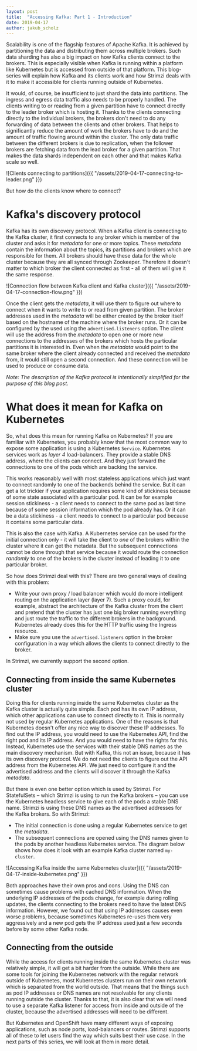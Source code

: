 ```yaml
---
layout: post
title:  "Accessing Kafka: Part 1 - Introduction"
date: 2019-04-17
author: jakub_scholz
---
```


Scalability is one of the flagship features of Apache Kafka.
It is achieved by partitioning the data and distributing them across multiple brokers.
Such data sharding has also a big impact on how Kafka clients connect to the brokers.
This is especially visible when Kafka is running within a platform like Kubernetes but is accessed from outside of that platform.
This blog-series will explain how Kafka and its clients work and how Strimzi deals with it to make it accessible for clients running outside of Kubernetes.

<!--more-->

It would, of course, be insufficient to just shard the data into partitions.
The ingress and egress data traffic also needs to be properly handled.
The clients writing to or reading from a given partition have to connect directly to the leader broker which is hosting it.
Thanks to the clients connecting directly to the individual brokers, the brokers don't need to do any forwarding of data between the clients and other brokers.
That helps to significantly reduce the amount of work the brokers have to do and the amount of traffic flowing around within the cluster.
The only data traffic between the different brokers is due to replication, when the follower brokers are fetching data from the lead broker for a given partition.
That makes the data shards independent on each other and that makes Kafka scale so well.

![Clients connecting to partitions]({{ "/assets/2019-04-17-connecting-to-leader.png" }})

But how do the clients know where to connect?

# Kafka's discovery protocol

Kafka has its own discovery protocol.
When a Kafka client is connecting to the Kafka cluster, it first connects to any broker which is member of the cluster and asks it for _metadata_ for one or more topics.
These _metadata_ contain the information about the topics, its partitions and brokers which are responsible for them.
All brokers should have these data for the whole cluster because they are all synced through Zookeeper.
Therefore it doesn't matter to which broker the client connected as first - all of them will give it the same response.

![Connection flow between Kafka client and Kafka cluster]({{ "/assets/2019-04-17-connection-flow.png" }})

Once the client gets the _metadata_, it will use them to figure out where to connect when it wants to write to or read from given partition.
The broker addresses used in the _metadata_ will be either created by the broker itself based on the hostname of the machine where the broker runs.
Or it can be configured by the used using the `advertised.listeners` option.
The client will use the address from the _metadata_ to open one or more new connections to the addresses of the brokers which hosts the particular partitions it is interested in.
Even when the _metadata_ would point to the same broker where the client already connected and received the _metadata_ from, it would still open a second connection.
And these connection will be used to produce or consume data.

_Note: The description of the Kafka protocol is intentionally simplified for the purpose of this blog post._

# What does it mean for Kafka on Kubernetes

So, what does this mean for running Kafka on Kubernetes?
If you are familiar with Kubernetes, you probably know that the most common way  to expose some application is using a Kubernetes `Service`.
Kubernetes services work as _layer 4_ load-balancers.
They provide a stable DNS address, where the clients can connect.
And they just forward the connections to one of the pods which are backing the service.

This works reasonably well with most stateless applications which just want to connect randomly to one of the backends behind the service.
But it can get a lot trickier if your application requires some kind of stickiness because of some state associated with a particular pod.
It can be for example session stickiness - a client needs to connect to the same pod as last time because of some session information which the pod already has.
Or it can be a data stickiness - a client needs to connect to a particular pod because it contains some particular data.

This is also the case with Kafka.
A Kubernetes service can be used for the initial connection only - it will take the client to _one_ of the brokers within the cluster where it can get the metadata.
But the subsequent connections cannot be done through that service because it would route the connection _randomly_ to one of the brokers in the cluster instead of leading it to one particular broker.

So how does Strimzi deal with this?
There are two general ways of dealing with this problem:
* Write your own proxy / load balancer which would do more intelligent routing on the application layer (layer 7). Such a proxy could, for example, abstract the architecture of the Kafka cluster from the client and pretend that the cluster has just one big broker running everything and just route the traffic to the different brokers in the background. Kubernetes already does this for the HTTP traffic using the Ingress resource.
* Make sure you use the `advertised.listeners` option in the broker configuration in a way which allows the clients to connect directly to the broker.

In Strimzi, we currently support the second option.

## Connecting from inside the same Kubernetes cluster

Doing this for clients running inside the same Kubernetes cluster as the Kafka cluster is actually quite simple.
Each pod has its own IP address, which other applications can use to connect directly to it. 
This is normally not used by regular Kubernetes applications.
One of the reasons is that Kubernetes doesn't offer any nice way to discover these IP addresses.
To find out the IP address, you would need to use the Kubernetes API, find the right pod and its IP address.
And you would need to have the rights for this.
Instead, Kubernetes use the services with their stable DNS names as the main discovery mechanism.
But with Kafka, this not an issue, because it has its own discovery protocol.
We do not need the clients to figure out the API address from the Kubernetes API.
We just need to configure it and the advertised address and the clients will discover it through the Kafka _metadata_.

But there is even one better option which is used by Strimzi.
For StatefulSets – which Strimzi is using to run the Kafka brokers – you can use the Kubernetes headless service to give each of the pods a stable DNS name.
Strimzi is using these DNS names as the advertised addresses for the Kafka brokers.
So with Strimzi:
* The initial connection is done using a regular Kubernetes service to get the _metadata_.
* The subsequent connections are opened using the DNS names given to the pods by another headless Kubernetes service.
The diagram below shows how does it look with an example Kafka cluster named `my-cluster`.

![Accessing Kafka inside the same Kubernetes cluster]({{ "/assets/2019-04-17-inside-kubernetes.png" }})

Both approaches have their own pros and cons.
Using the DNS can sometimes cause problems with cached DNS information.
When the underlying IP addresses of the pods change, for example during rolling updates, the clients connecting to the brokers need to have the latest DNS information.
However, we found out that using IP addresses causes even worse problems, because sometimes Kubernetes re-uses them very aggressively and a new pod gets the IP address used just a few seconds before by some other Kafka node.

## Connecting from the outside

While the access for clients running inside the same Kubernetes cluster was relatively simple, it will get a bit harder from the outside.
While there are some tools for joining the Kubernetes network with the regular network outside of Kubernetes, most Kubernetes clusters run on their own network which is separated from the world outside.
That means that the things such as pod IP addresses or DNS names are not resolvable for any clients running outside the cluster.
Thanks to that, it is also clear that we will need to use a separate Kafka listener for access from inside and outside of the cluster, because the advertised addresses will need to be different.

But Kubernetes and OpenShift have many different ways of exposing applications, such as node ports, load-balancers or routes.
Strimzi supports all of these to let users find the way which suits best their use case.
In the next parts of this series, we will look at them in more detail.
